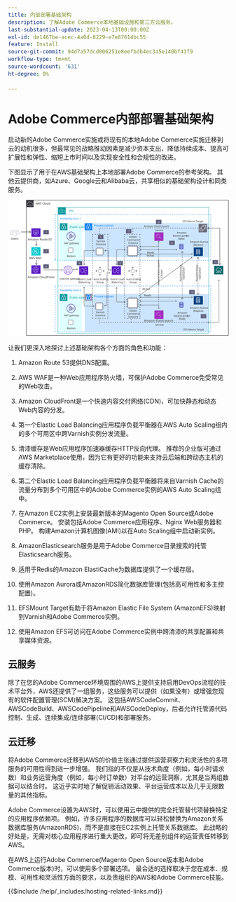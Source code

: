 ```yaml
---
title: 内部部署基础架构
description: 了解Adobe Commerce本地基础设施和第三方云服务。
last-substantial-update: 2023-04-13T00:00:00Z
exl-id: de1467be-acec-4a0d-8229-e7e87614bc55
feature: Install
source-git-commit: 94d7a57dcd006251e8eefbdb4ec3a5e140bf43f9
workflow-type: tm+mt
source-wordcount: '631'
ht-degree: 0%

---
```


# Adobe Commerce内部部署基础架构

启动新的Adobe Commerce实施或将现有的本地Adobe Commerce实施迁移到云的动机很多，但最常见的战略推动因素是减少资本支出、降低持续成本、提高可扩展性和弹性、缩短上市时间以及实现安全性和合规性的改进。

下图显示了用于在AWS基础架构上本地部署Adobe Commerce的参考架构。 其他云提供商，如Azure、Google云和Alibaba云，共享相似的基础架构设计和同类服务。

![显示第三方云服务上自托管Adobe Commerce基础架构的图表](/help/assets/playbooks/on-premises-infrastructure.svg)

让我们更深入地探讨上述基础架构各个方面的角色和功能：

1. Amazon Route 53提供DNS配置。

1. AWS WAF是一种Web应用程序防火墙，可保护Adobe Commerce免受常见的Web攻击。

1. Amazon CloudFront是一个快速内容交付网络(CDN)，可加快静态和动态Web内容的分发。

1. 第一个Elastic Load Balancing应用程序负载平衡器在AWS Auto Scaling组内的多个可用区中跨Varnish实例分发流量。

1. 清漆缓存是Web应用程序加速器缓存HTTP反向代理。 推荐的企业版可通过AWS Marketplace使用，因为它有更好的功能来支持云后端和跨动态主机的缓存清除。

1. 第二个Elastic Load Balancing应用程序负载平衡器将来自Varnish Cache的流量分布到多个可用区中的Adobe Commerce实例的AWS Auto Scaling组中。

1. 在Amazon EC2实例上安装最新版本的Magento Open Source或Adobe Commerce。 安装包括Adobe Commerce应用程序、Nginx Web服务器和PHP。 构建Amazon计算机图像(AMI)以在Auto Scaling组中启动新实例。

1. AmazonElasticsearch服务是用于Adobe Commerce目录搜索的托管Elasticsearch服务。

1. 适用于Redis的Amazon ElastiCache为数据库提供了一个缓存层。

1. 使用Amazon Aurora或AmazonRDS简化数据库管理(包括高可用性和多主控配置)。

1. EFSMount Target有助于将Amazon Elastic File System (AmazonEFS)映射到Varnish和Adobe Commerce实例。

1. 使用Amazon EFS可访问在Adobe Commerce实例中跨清漆的共享配置和共享媒体资源。

## 云服务

除了在您的Adobe Commerce环境周围的AWS上提供支持启用DevOps流程的技术平台外，AWS还提供了一组服务，这些服务可以提供（如果没有）或增强您现有的软件配置管理(SCM)解决方案。 这包括AWSCodeCommit、AWSCodeBuild、AWSCodePipeline和AWSCodeDeploy，后者允许托管源代码控制、生成、连续集成/连续部署(CI/CD)和部署服务。

## 云迁移

将Adobe Commerce迁移到AWS的价值主张通过提供运营洞察力和灵活性的多项服务的可用性得到进一步增强。 我们指的不仅是从技术角度（例如，每小时请求数）和业务运营角度（例如，每小时订单数）对平台的运营洞察，尤其是当两组数据可以结合时。 这近乎实时地了解促销活动效果、平台运营成本以及几乎无限数量的其他指标。

Adobe Commerce设置为AWS时，可以使用云中提供的完全托管替代项替换特定的应用程序依赖项。 例如，许多应用程序的数据库可以轻松替换为Amazon关系数据库服务(AmazonRDS)，而不是直接在EC2实例上托管关系数据库。 此战略的好处是，无需对核心应用程序进行重大更改，即可将无差别组件的运营责任转移到AWS。

在AWS上运行Adobe Commerce(Magento Open Source版本和Adobe Commerce版本)时，可以使用多个部署选项。 最合适的选择取决于您在成本、规模、可用性和灵活性方面的要求，以及贵组织的AWS和Adobe Commerce技能。

{{$include /help/_includes/hosting-related-links.md}}
